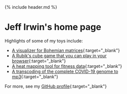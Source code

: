 
<link rel="shortcut icon" type="image/png" href="favicon.png">

<!--</div> ends .full-width that started in _includes/header.html -->

{% include header.md %}

# Jeff Irwin's home page

Highlights of some of my toys include:

<!-- - TODO temple-viewer -->
- [A visualizer for Bohemian matrices](https://github.com/JeffIrwin/bomat){:target="_blank"}
- [A Rubik's cube game that you can play in your browser](rubik-js/){:target="_blank"}
- [A heat mapping tool for fitness data](https://github.com/JeffIrwin/maph){:target="_blank"}
- [A transcoding of the complete COVID-19 genome to mp3](https://github.com/JeffIrwin/music-of-the-sars){:target="_blank"}

For more, see my [GitHub profile](https://github.com/JeffIrwin){:target="_blank"}

